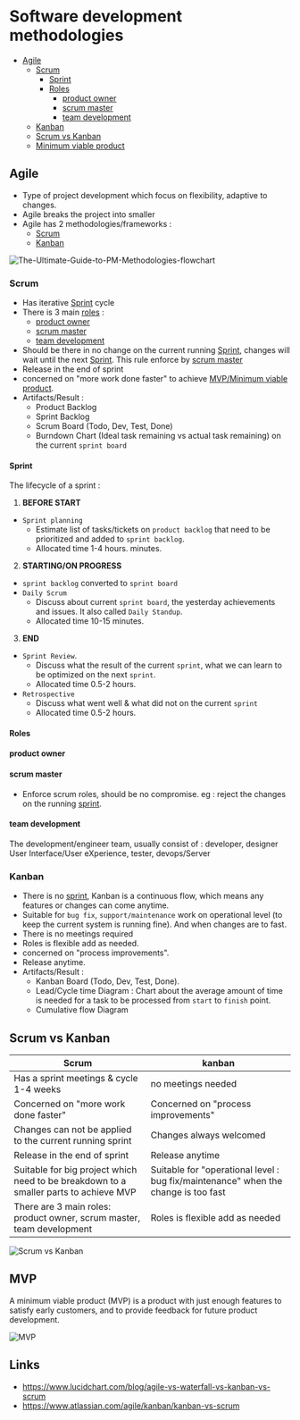 # Software development methodologies

- [Agile](#agile)
	- [Scrum](#scrum)
		- [Sprint](#sprint)
		- [Roles](#roles)
			- [product owner](#product-owner)
			- [scrum master](#scrum-master)
			- [team development](#team-development)
	- [Kanban](#kanban)
	- [Scrum vs Kanban](#scrum-vs-kanban)
	- [Minimum viable product](#mvp)

## Agile

- Type of project development which focus on flexibility, adaptive to changes. 
- Agile breaks the project into smaller
- Agile has 2 methodologies/frameworks :
	- [Scrum](#scrum)
	- [Kanban](#kanban)

![The-Ultimate-Guide-to-PM-Methodologies-flowchart](https://raw.githubusercontent.com/harryosmar/what-do-i-learn-today/master/02-07-2019/The-Ultimate-Guide-to-PM-Methodologies-flowchart.png)

### Scrum

- Has iterative [Sprint](#sprint) cycle
- There is 3 main [roles](#roles) :
	- [product owner](#product-owner)
	- [scrum master](#scrum-master)
	- [team development](#team-development)
- Should be there in no change on the current running [Sprint](#sprint), changes will wait until the next [Sprint](#sprint). This rule enforce by [scrum master](#scrum-master)
- Release in the end of sprint
- concerned on "more work done faster" to achieve [MVP/Minimum viable product](#mvp).
- Artifacts/Result :
	- Product Backlog
	- Sprint Backlog
	- Scrum Board (Todo, Dev, Test, Done)
	- Burndown Chart (Ideal task remaining vs actual task remaining) on the current `sprint board`

#### Sprint

The lifecycle of a sprint :
1. **BEFORE START** 
- `Sprint planning`
	- Estimate list of tasks/tickets on `product backlog` that need to be prioritized and added to `sprint backlog`.
	- Allocated time 1-4 hours.
minutes.
2. **STARTING/ON PROGRESS**
- `sprint backlog` converted to `sprint board`
- `Daily Scrum`
	- Discuss about current `sprint board`, the yesterday achievements and issues. It also called `Daily Standup`.
	- Allocated time 10-15 minutes.
3. **END** 
- `Sprint Review`.
	- Discuss what the result of the current `sprint`, what we can learn to be optimized on the next `sprint`.
	- Allocated time 0.5-2 hours.
- `Retrospective`
	- Discuss what went well & what did not on the current `sprint`
	- Allocated time 0.5-2 hours.


#### Roles

#### product owner

#### scrum master

- Enforce scrum roles, should be no compromise. eg : reject the changes on the running [sprint](#sprint).

#### team development

The development/engineer team, usually consist of : developer, designer User Interface/User eXperience, tester, devops/Server

### Kanban

- There is no [sprint](#sprint), Kanban is a continuous flow, which means any features or changes can come anytime.
- Suitable for `bug fix`, `support/maintenance` work on operational level (to keep the current system is running fine). And when changes are to fast.
- There is no meetings required
- Roles is flexible add as needed.
- concerned on "process improvements".
- Release anytime.
- Artifacts/Result :
	- Kanban Board (Todo, Dev, Test, Done).
	- Lead/Cycle time Diagram : Chart about the average amount of time is needed for a task to be processed from `start` to `finish` point.
	- Cumulative flow Diagram

## Scrum vs Kanban

|Scrum|kanban|
|-----|------|
|Has a sprint meetings & cycle 1-4 weeks|no meetings needed|
|Concerned on "more work done faster"|Concerned on "process improvements"|
|Changes can not be applied to the current running sprint|Changes always welcomed|
|Release in the end of sprint|Release anytime|
|Suitable for big project which need to be breakdown to a smaller parts to achieve MVP|Suitable for "operational level : bug fix/maintenance" when the change is too fast|
|There are 3 main roles: product owner, scrum master, team development|Roles is flexible add as needed|

![Scrum vs Kanban](https://raw.githubusercontent.com/harryosmar/what-do-i-learn-today/master/02-07-2019/scrum-vs-kanban.png)

## MVP

A minimum viable product (MVP) is a product with just enough features to satisfy early customers, and to provide feedback for future product development.

![MVP](https://raw.githubusercontent.com/harryosmar/what-do-i-learn-today/master/02-07-2019/mvp.png)


## Links
- https://www.lucidchart.com/blog/agile-vs-waterfall-vs-kanban-vs-scrum
- https://www.atlassian.com/agile/kanban/kanban-vs-scrum

